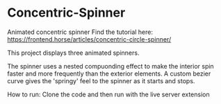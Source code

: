 # Concentric-Spinner
Animated concentric spinner
Find the tutorial here: https://frontend.horse/articles/concentric-circle-spinner/

This project displays three animated spinners.

The spinner uses a nested compuonding effect to make the interior spin faster and more frequently than the exterior elements.
A custom bezier curve gives the 'springy' feel to the spinner as it starts and stops.

How to run: Clone the code and then run with the live server extension
